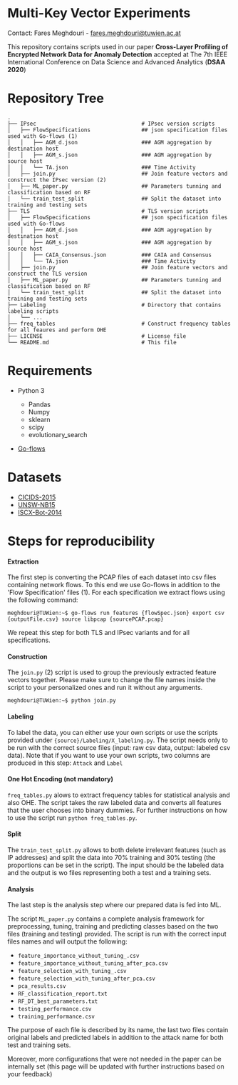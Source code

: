 # Multi-Key Vector Experiments
Contact: Fares Meghdouri - fares.meghdouri@tuwien.ac.at

This repository contains scripts used in our paper **Cross-Layer Profiling of Encrypted Network Data for Anomaly Detection** accepted at The 7th IEEE International Conference on Data Science and Advanced Analytics (**DSAA 2020**)

# Repository Tree

```console
.
├── IPsec                                 # IPsec version scripts
│   ├── FlowSpecifications                ## json specification files used with Go-flows (1)
│   │   ├── AGM_d.json                    ### AGM aggregation by destination host
│   │   ├── AGM_s.json                    ### AGM aggregation by source host
│   │   └── TA.json                       ### Time Activity
│   ├── join.py                           ## Join feature vectors and construct the IPsec version (2)
│   ├── ML_paper.py                       ## Parameters tunning and classification based on RF
│   └── train_test_split                  ## Split the dataset into training and testing sets
├── TLS                                   # TLS version scripts
│   ├── FlowSpecifications                ## json specification files used with Go-flows
│   │   ├── AGM_d.json                    ### AGM aggregation by destination host
│   │   ├── AGM_s.json                    ### AGM aggregation by source host
│   │   ├── CAIA_Consensus.json           ### CAIA and Consensus
│   │   └── TA.json                       ### Time Activity
│   ├── join.py                           ## Join feature vectors and construct the TLS version
│   ├── ML_paper.py                       ## Parameters tunning and classification based on RF
│   └── train_test_split                  ## Split the dataset into training and testing sets
├── Labeling                              # Directory that contains labeling scripts
│   └── ...
├── freq_tables                           # Construct frequency tables for all feaures and perform OHE
├── LICENSE                               # License file
└── README.md                             # This file
```

# Requirements

* Python 3
	* Pandas
	* Numpy
	* sklearn
	* scipy
	* evolutionary_search

* [Go-flows](https://github.com/CN-TU/go-flows)

# Datasets
* [CICIDS-2015](https://www.unb.ca/cic/datasets/ids-2017.html)
* [UNSW-NB15](https://www.unsw.adfa.edu.au/unsw-canberra-cyber/cybersecurity/ADFA-NB15-Datasets/)
* [ISCX-Bot-2014](https://www.unb.ca/cic/datasets/botnet.html)

# Steps for reproducibility

#### Extraction ####
The first step is converting the PCAP files of each dataset into csv files containing network flows. To this end we use Go-flows in addition to the 'Flow Specification' files (1).
For each specification we extract flows using the following command:

```console
meghdouri@TUWien:~$ go-flows run features {flowSpec.json} export csv {outputFile.csv} source libpcap {sourcePCAP.pcap}
```

We repeat this step for both TLS and IPsec variants and for all specifications.

#### Construction ####
The `join.py` (2) script is used to group the previously extracted feature vectors together. Please make sure to change the file names inside the script to your personalized ones and run it without any arguments.

```console
meghdouri@TUWien:~$ python join.py
```

#### Labeling ####
To label the data, you can either use your own scripts or use the scripts provided under `{source}/Labeling/X_labeling.py`. The script needs only to be run with the correct source files (input: raw csv data, output: labeled csv data).
Note that if you want to use your own scripts, two columns are produced in this step: `Attack` and `Label`

#### One Hot Encoding (not mandatory) ####
`freq_tables.py` alows to extract frequency tables for statistical analysis and also OHE.
The script takes the raw labeled data and converts all features that the user chooses into binary dummies. For further instructions on how to use the script run `python freq_tables.py`.

#### Split ####
The `train_test_split.py` allows to both delete irrelevant features (such as IP addresses) and split the data into 70% training and 30% testing (the proportions can be set in the script). The input should be the labeled data and the output is wo files representing both a test and a training sets.

#### Analysis ####
The last step is the analysis step where our prepared data is fed into ML.

The script `ML_paper.py` contains a complete analysis framework for preprocessing, tuning, training and predicting classes based on the two files (training and testing) provided.
The script is run with the correct input files names and will output the following:

* `feature_importance_without_tuning_.csv`             
* `feature_importance_without_tuning_after_pca.csv`
* `feature_selection_with_tuning_.csv`
* `feature_selection_with_tuning_after_pca.csv`
* `pca_results.csv`
* `RF_classification_report.txt`
* `RF_DT_best_parameters.txt`
* `testing_performance.csv`
* `training_performance.csv`

The purpose of each file is described by its name, the last two files contain original labels and predicted labels in addition to the attack name for both test and training sets.

Moreover, more configurations that were not needed in the paper can be internally set (this page will be updated with further instructions based on your feedback)
